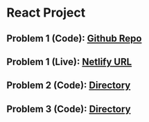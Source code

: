 # React Project

## Problem 1 (Code): [Github Repo](https://github.com/naimurnemu/PricingUI)
## Problem 1 (Live): [Netlify URL](https://pricinguihome.netlify.app/)

## Problem 2 (Code): [Directory](https://github.com/naimurnemu/PricingUI/tree/dev/resolve-problem-2)

## Problem 3 (Code): [Directory](https://github.com/naimurnemu/PricingUI/tree/dev/resolve-problem-3)
